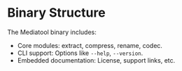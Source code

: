 # Binary Structure

The Mediatool binary includes:
- Core modules: extract, compress, rename, codec.
- CLI support: Options like `--help`, `--version`.
- Embedded documentation: License, support links, etc.

